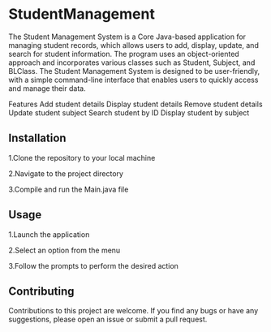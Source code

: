 # StudentManagement
The Student Management System is a Core Java-based application for managing student records, which allows users to add, display, update, and search for student information. The program uses an object-oriented approach and incorporates various classes such as Student, Subject, and BLClass. The Student Management System is designed to be user-friendly, with a simple command-line interface that enables users to quickly access and manage their data.

Features
Add student details
Display student details
Remove student details
Update student subject
Search student by ID
Display student by subject


## Installation

1.Clone the repository to your local machine

2.Navigate to the project directory

3.Compile and run the Main.java file

## Usage

1.Launch the application

2.Select an option from the menu

3.Follow the prompts to perform the desired action

## Contributing

Contributions to this project are welcome. If you find any bugs or have any suggestions, please open an issue or submit a pull request.
